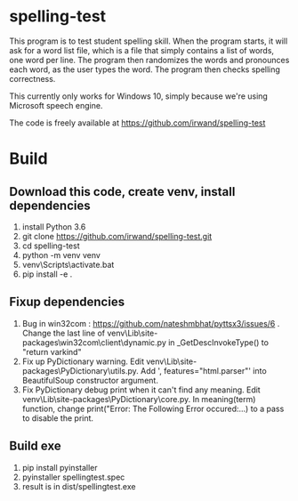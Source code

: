 # spelling-test

This program is to test student spelling skill. When the program starts, it
will ask for a word list file, which is a file that simply contains a list of
words, one word per line. The program then randomizes the words and pronounces
each word, as the user types the word. The program then checks spelling
correctness.

This currently only works for Windows 10, simply because we're using Microsoft
speech engine.

The code is freely available at https://github.com/irwand/spelling-test

# Build

## Download this code, create venv, install dependencies

1. install Python 3.6
2. git clone https://github.com/irwand/spelling-test.git
3. cd spelling-test
4. python -m venv venv
5. venv\Scripts\activate.bat
6. pip install -e .

## Fixup dependencies

1. Bug in win32com : https://github.com/nateshmbhat/pyttsx3/issues/6 . Change
   the last line of venv\Lib\site-packages\win32com\client\dynamic.py in
   \_GetDescInvokeType() to "return varkind"
2. Fix up PyDictionary warning. Edit
   venv\Lib\site-packages\PyDictionary\utils.py. Add ', features="html.parser"'
   into BeautifulSoup constructor argument.
3. Fix PyDictionary debug print when it can't find any meaning. Edit
   venv\Lib\site-packages\PyDictionary\core.py. In meaning(term) function,
   change print("Error: The Following Error occured:...) to a pass to disable the print.

## Build exe

1. pip install pyinstaller
2. pyinstaller spellingtest.spec
3. result is in dist/spellingtest.exe
